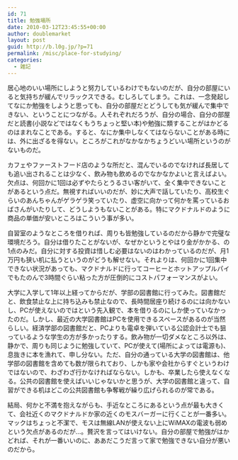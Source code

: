 ```yaml
---
id: 71
title: 勉強場所
date: 2010-03-12T23:45:55+00:00
author: doublemarket
layout: post
guid: http://b.l0g.jp/?p=71
permalink: /misc/place-for-studying/
categories:
  - 雑記
---
```


居心地のいい場所にしようと努力しているわけでもないのだが、自分の部屋にいると気持ちが緩んでリラックスできる。むしろしてしまう。これは、一念発起してなにか勉強をしようと思っても、自分の部屋だとどうしても気が緩んで集中できない、ということにつながる。人それぞれだろうが、自分の場合、自分の部屋だと読書(小説などではなくもうちょっと堅い本)や勉強に類することがはかどるのはまれなことである。すると、なにか集中しなくてはならないことがある時には、外に出ざるを得ない。ところがこれがなかなかちょうどいい場所というのがないものだ。

カフェやファーストフード店のような所だと、混んでいるのでなければ長居しても追い出されることは少なく、飲み物も飲めるのでなかなかよいと言えばよい。欠点は、何回かに1回は必ずやたらとうるさい客がいて、全く集中できないことがあるという点だ。無視すればいいのだが、妙に大声で話していたり、高校生ぐらいのあんちゃんがゲラゲラ笑っていたり、虚空に向かって何かを罵っているおばさんがいたりして、どうしようもないことがある。特にマクドナルドのように商品の単価が安いところはこういう事が多い。

自習室のようなところを借りれば、周りも皆勉強しているのだから静かで完璧な環境だろう。自分は借りたことがないが、なぜかというとやはり金がかかる、の1点のみだ。自分に対する投資は惜しむ必要はないのはわかっているのだが、月1万円も狭い机に払うというのがどうも解せない。それよりは、何回かに1回集中できない状況があっても、マクドナルドに行ってコーヒーとホットアップルパイでもたのんで3時間ぐらい粘った方が圧倒的にコストパフォーマンスがよい。

大学に入学して1年以上経ってからだが、学部の図書館に行ってみた。図書館だと、飲食禁止な上に持ち込みも禁止なので、長時間居座り続けるのには向かないし、PCが使えないのではという先入観で、本を借りるのにしか使っていなかったのだ。しかし、最近の大学図書館はPCを使用できるスペースがあるのが当然らしい。経済学部の図書館だと、PCよりも電卓を弾いている公認会計士でも狙っているような学生の方が多かったりする。飲み物が一切ダメなところ以外は、静かで、周りも同じように勉強していて、PCが使えて(場所によっては電源も)、息抜きに本を漁れて、申し分ない。ただ、自分の通っている大学の図書館は、他学部の図書館を含めても数が限られており、しかも家や会社からすぐというわけではないので、わざわざ行かなければならない。しかも、卒業したら使えなくなる。公共の図書館を使えばいいじゃないかと思うが、大学の図書館と違って、自習ができる机はどこの公共図書館も争奪戦が繰り広げられるのが常である。

結局、何かと不満を抱えながらも、手近なところにあるという点が最も大きくて、会社近くのマクドナルドか家の近くのモスバーガーに行くことが一番多い。マックはちょっと不潔で、モスは無線LANが使えない上にWiMAXの電波も弱めという欠点があるのだが…。贅沢を言ってはいけない。自分の部屋で勉強がはかどれば、それが一番いいのに、ああだこうだ言って家で勉強できない自分が悪いのだから。

